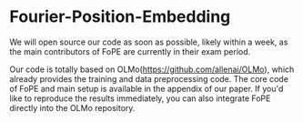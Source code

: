 # Fourier-Position-Embedding

We will open source our code as soon as possible, likely within a week, as the main contributors of FoPE are currently in their exam period.

Our code is totally based on OLMo(https://github.com/allenai/OLMo), which already provides the training and data preprocessing code. The core code of FoPE and main setup is available in the appendix of our paper. If you'd like to reproduce the results immediately, you can also integrate FoPE directly into the OLMo repository.
